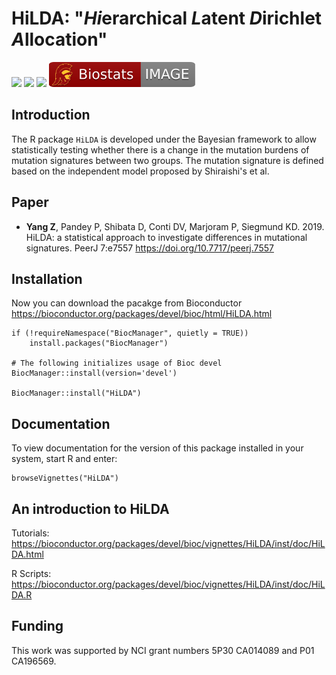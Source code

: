 # HiLDA: "*Hi*erarchical *L*atent *D*irichlet *A*llocation" 
[![](https://img.shields.io/badge/release%20version-1.3.0-green.svg)](https://www.bioconductor.org/packages/HiLDA) 
[![](https://img.shields.io/badge/download-1060/total-blue.svg)](https://bioconductor.org/packages/stats/bioc/HiLDA) 
[![](https://img.shields.io/badge/doi-10.7717/peerj.7557-yellow.svg)](https://doi.org/10.7717/peerj.7557) [![](https://raw.githubusercontent.com/USCbiostats/badges/master/tommy-image-badge.svg)](https://image.usc.edu)

## Introduction

The R package `HiLDA` is developed under the Bayesian framework to allow 
statistically testing whether there is a change in the mutation burdens of 
mutation signatures between two groups. The mutation signature is defined based 
on the independent model proposed by Shiraishi's et al. 

## Paper

- **Yang Z**, Pandey P, Shibata D, Conti DV, Marjoram P, Siegmund KD. 2019. HiLDA: a statistical approach to investigate differences in mutational signatures. PeerJ 7:e7557 https://doi.org/10.7717/peerj.7557

## Installation 

Now you can download the pacakge from Bioconductor https://bioconductor.org/packages/devel/bioc/html/HiLDA.html

```
if (!requireNamespace("BiocManager", quietly = TRUE))
    install.packages("BiocManager")

# The following initializes usage of Bioc devel
BiocManager::install(version='devel')

BiocManager::install("HiLDA")
```

## Documentation

To view documentation for the version of this package installed in your system, start R and enter:

```
browseVignettes("HiLDA")
```

## An introduction to HiLDA

Tutorials: 
https://bioconductor.org/packages/devel/bioc/vignettes/HiLDA/inst/doc/HiLDA.html

R Scripts:
https://bioconductor.org/packages/devel/bioc/vignettes/HiLDA/inst/doc/HiLDA.R

## Funding
This work was supported by NCI grant numbers 5P30 CA014089 and P01 CA196569. 
